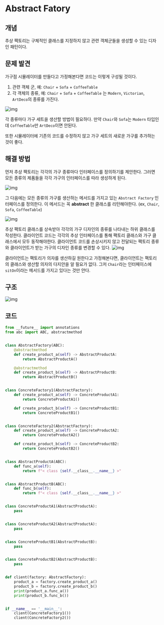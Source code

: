# Abstract Fatory

## 개념

추상 팩토리는 구체적인 클래스를 지정하지 않고 관련 객체군들을 생성할 수 있는 디자인 패턴이다.

## 문제 발견

가구점 시뮬레이터를 만들다고 가정해본다면 코드는 이렇게 구성될 것이다.

1. 관련 객체 군, 예: `Chair` + `Sofa` + `CoffeeTable`
2. 각 객체의 종류, 예: `Chair` + `Sofa` + `CoffeeTable` 는 `Modern`, `Victorian`, `ArtDeco`의 종류를 가진다.

![img](https://refactoring.guru/images/patterns/diagrams/abstract-factory/problem-en-2x.png)

각 종류마다 가구 세트을 생산할 방법이 필요하다. 만약 `Chair`와 `Sofa`는 `Modern` 타입인데 `CoffeeTable`만 `ArtDeco`이면 안된다.

또한 시뮬레이터에 기존의 코드를 수정하지 않고 가구 세트의 새로운 가구를 추가하는 것이 좋다.

## 해결 방법

먼저 추상 팩토리는 각각의 가구 종류마다 인터페이스를 정의하기를 제안한다. 그러면 모든 종류의 제품들을 각각 가구의 인터페이스를 따라 생성하게 된다.

![img](https://refactoring.guru/images/patterns/diagrams/abstract-factory/solution1-2x.png)

그 다음에는 모든 종류의 가구를 생산하는 메서드를 가지고 있는 `Abstract Factory` 인터페이스를 정의한다. 이 메서드는 꼭 **abstract** 한 클래스를 리턴해야한다. (ex, `Chair`, `Sofa`, `CoffeeTable`)

![img](https://refactoring.guru/images/patterns/diagrams/abstract-factory/solution2-2x.png)

추상 팩토리 클래스를 상속받아 각각의 가구 디자인의 종류를 나타내는 하위 클래스를 작성한다.
클라이언트 코드는 각각의 추상 인터페이스를 통해 팩토리 클래스와 가구 클래스에서 모두 동작해야한다. 클라이언트 코드를 손상시키지 않고 전달되는 팩토리 종류와 클라이언트가 받는 가구의 디자인 종류를 변경할 수 있다.
![img](https://refactoring.guru/images/patterns/content/abstract-factory/abstract-factory-comic-2-en-2x.png)

클라이언트는 팩토리가 의자를 생산하길 원한다고 가정해본다면, 클라이언트는 팩토리의 클래스와 생산할 의자의 다지안을 알 필요가 없다. 그저 `Chair`라는 인터페이스에 `sitOn`이라는 메서드를 가지고 있다는 것만 안다.

## 구조

![img](https://refactoring.guru/images/patterns/diagrams/abstract-factory/structure-indexed-2x.png)

## 코드

```python
from __future__ import annotations
from abc import ABC, abstractmethod


class AbstractFactory(ABC):
    @abstractmethod
    def create_product_a(self) -> AbstractProductA:
        return AbstractProductA()

    @abstractmethod
    def create_product_b(self) -> AbstractProductB:
        return AbstractProductB()


class ConcreteFactory1(AbstractFactory):
    def create_product_a(self) -> ConcreteProductA1:
        return ConcreteProductA1()

    def create_product_b(self) -> ConcreteProductB1:
        return ConcreteProductB1()


class ConcreteFactory2(AbstractFactory):
    def create_product_a(self) -> ConcreteProductA2:
        return ConcreteProductA2()

    def create_product_b(self) -> ConcreteProductB2:
        return ConcreteProductB2()


class AbstractProductA(ABC):
    def func_a(self):
        return f"< class {self.__class__.__name__} >"


class AbstractProductB(ABC):
    def func_b(self):
        return f"< class {self.__class__.__name__} >"


class ConcreteProductA1(AbstractProductA):
    pass


class ConcreteProductA2(AbstractProductA):
    pass


class ConcreteProductB1(AbstractProductB):
    pass


class ConcreteProductB2(AbstractProductB):
    pass


def client(factory: AbstractFactory):
    product_a = factory.create_product_a()
    product_b = factory.create_product_b()
    print(product_a.func_a())
    print(product_b.func_b())


if __name__ == '__main__':
    client(ConcreteFactory1())
    client(ConcreteFactory2())

```
